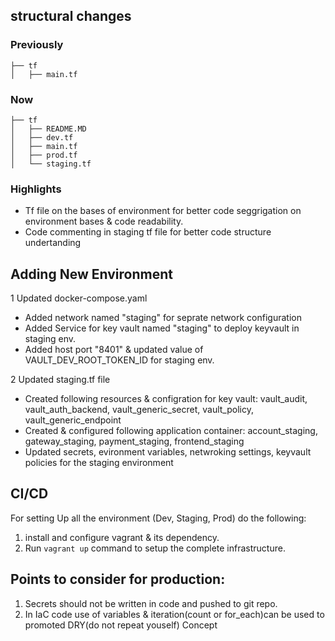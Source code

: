 ## structural changes
### Previously
```
├── tf
│   ├── main.tf

```
### Now
```
├── tf
│   ├── README.MD
│   ├── dev.tf
│   ├── main.tf
│   ├── prod.tf
│   └── staging.tf
```

### Highlights
* Tf file on the bases of environment for better code seggrigation on environment bases & code readability.
* Code commenting in staging tf file for better code structure undertanding 
 
 ## Adding New Environment

 1 Updated docker-compose.yaml
 * Added network named "staging" for seprate network configuration
 * Added Service for key vault named "staging" to deploy keyvault in staging env.
 * Added host port "8401" & updated value of VAULT_DEV_ROOT_TOKEN_ID for staging env.

2 Updated staging.tf file
*  Created following resources & configration for key vault: vault_audit, vault_auth_backend, vault_generic_secret, vault_policy, vault_generic_endpoint
*  Created & configured following application container: account_staging, gateway_staging, payment_staging, frontend_staging
*  Updated secrets, evironment variables, netwroking settings, keyvault policies for the staging environment

## CI/CD

For setting Up all the environment (Dev, Staging, Prod) do the following:
1. install and configure vagrant & its dependency.
2. Run ```vagrant up``` command to setup the complete infrastructure.


## Points to consider for production:
1. Secrets should not be written in code and pushed to git repo.
2. In IaC code use of variables & iteration(count or for_each)can be used to promoted DRY(do not repeat youself) Concept